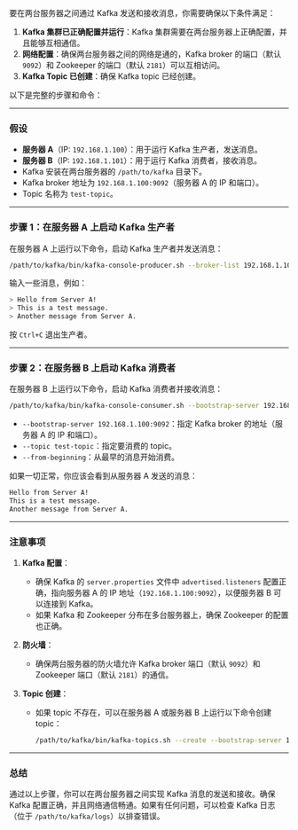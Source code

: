 要在两台服务器之间通过 Kafka 发送和接收消息，你需要确保以下条件满足：

1. **Kafka 集群已正确配置并运行**：Kafka 集群需要在两台服务器上正确配置，并且能够互相通信。
2. **网络配置**：确保两台服务器之间的网络是通的，Kafka broker 的端口（默认 `9092`）和 Zookeeper 的端口（默认 `2181`）可以互相访问。
3. **Kafka Topic 已创建**：确保 Kafka topic 已经创建。

以下是完整的步骤和命令：

---

### 假设
- **服务器 A**（IP: `192.168.1.100`）：用于运行 Kafka 生产者，发送消息。
- **服务器 B**（IP: `192.168.1.101`）：用于运行 Kafka 消费者，接收消息。
- Kafka 安装在两台服务器的 `/path/to/kafka` 目录下。
- Kafka broker 地址为 `192.168.1.100:9092`（服务器 A 的 IP 和端口）。
- Topic 名称为 `test-topic`。

---

### 步骤 1：在服务器 A 上启动 Kafka 生产者
在服务器 A 上运行以下命令，启动 Kafka 生产者并发送消息：

```bash
/path/to/kafka/bin/kafka-console-producer.sh --broker-list 192.168.1.100:9092 --topic test-topic
```

输入一些消息，例如：

```bash
> Hello from Server A!
> This is a test message.
> Another message from Server A.
```

按 `Ctrl+C` 退出生产者。

---

### 步骤 2：在服务器 B 上启动 Kafka 消费者
在服务器 B 上运行以下命令，启动 Kafka 消费者并接收消息：

```bash
/path/to/kafka/bin/kafka-console-consumer.sh --bootstrap-server 192.168.1.100:9092 --topic test-topic --from-beginning
```

- `--bootstrap-server 192.168.1.100:9092`：指定 Kafka broker 的地址（服务器 A 的 IP 和端口）。
- `--topic test-topic`：指定要消费的 topic。
- `--from-beginning`：从最早的消息开始消费。

如果一切正常，你应该会看到从服务器 A 发送的消息：

```bash
Hello from Server A!
This is a test message.
Another message from Server A.
```

---

### 注意事项
1. **Kafka 配置**：
   - 确保 Kafka 的 `server.properties` 文件中 `advertised.listeners` 配置正确，指向服务器 A 的 IP 地址（`192.168.1.100:9092`），以便服务器 B 可以连接到 Kafka。
   - 如果 Kafka 和 Zookeeper 分布在多台服务器上，确保 Zookeeper 的配置也正确。

2. **防火墙**：
   - 确保两台服务器的防火墙允许 Kafka broker 端口（默认 `9092`）和 Zookeeper 端口（默认 `2181`）的通信。

3. **Topic 创建**：
   - 如果 topic 不存在，可以在服务器 A 或服务器 B 上运行以下命令创建 topic：

     ```bash
     /path/to/kafka/bin/kafka-topics.sh --create --bootstrap-server 192.168.1.100:9092 --replication-factor 1 --partitions 1 --topic test-topic
     ```

---

### 总结
通过以上步骤，你可以在两台服务器之间实现 Kafka 消息的发送和接收。确保 Kafka 配置正确，并且网络通信畅通。如果有任何问题，可以检查 Kafka 日志（位于 `/path/to/kafka/logs`）以排查错误。